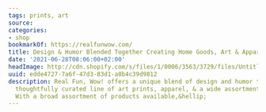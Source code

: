 ```yaml
---
tags: prints, art
source:
categories:
- shop
bookmarkOf: https://realfunwow.com/
title: Design & Humor Blended Together Creating Home Goods, Art & Apparel
date: '2021-06-28T08:06:00+02:00'
headImage: http://cdn.shopify.com/s/files/1/0006/3563/3729/files/Untitled-1-03_e3c86ad7-43ff-4512-9651-36933ec02b90_1200x1200.png?v=1601821474
uuid: edde4727-7a6f-47d3-83d1-a8b4c39d9812
description: Real Fun, Wow! offers a unique blend of design and humor to create a
  thoughtfully curated line of art prints, apparel, & a wide assortment of home goods.
  With a broad assortment of products available,&hellip;
---
```


